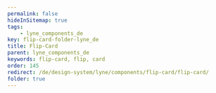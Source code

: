 ```yaml
---
permalink: false
hideInSitemap: true
tags: 
    - lyne_components_de
key: flip-card-folder-lyne_de
title: Flip-Card
parent: lyne_components_de
keywords: flip-card, flip, card
order: 145
redirect: /de/design-system/lyne/components/flip-card/flip-card/
folder: true
---
```


